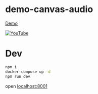 # demo-canvas-audio

[Demo](https://demo.tomfun.co/canvas-audio)

[![YouTube](https://i1.ytimg.com/vi/cDsuID_We-M/hqdefault.jpg)](https://youtu.be/cDsuID_We-M)

# Dev

```bash
npm i
docker-compose up -d
npm run dev
```

open [localhost:8001](http://localhost:8001/)
